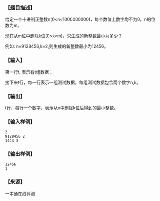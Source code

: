 ### 【题目描述】

给定一个十进制正整数n(0<n<1000000000)，每个数位上数字均不为0。n的位数为m。

现在从m位中删除k位(0<k<m)，求生成的新整数最小为多少？

例如: n=9128456,k=2,则生成的新整数最小为12456。

### 【输入】

第一行t, 表示有t组数据；

接下来t行，每一行表示一组测试数据，每组测试数据包含两个数字n,k。

### 【输出】

t行，每行一个数字，表示从n中删除k位后得到的最小整数。

### 【输入样例】

```
2
9128456 2
1444 3
```

### 【输出样例】

```
12456
1

```


 ### 【来源】

 一本通在线评测 
